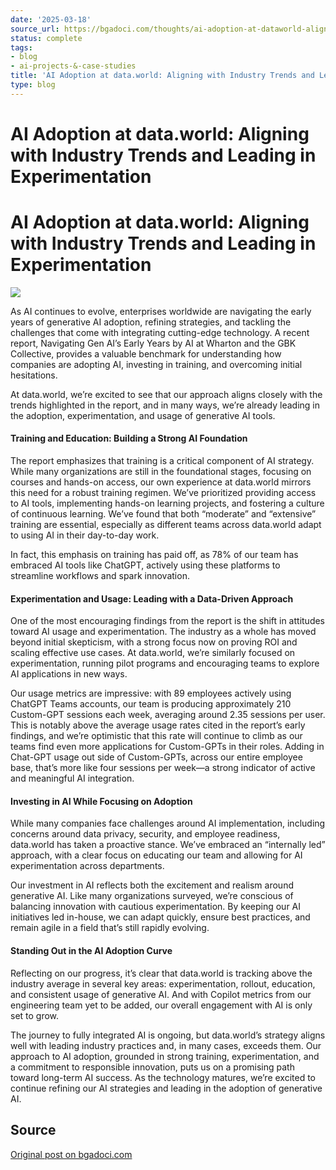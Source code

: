 ```yaml
---
date: '2025-03-18'
source_url: https://bgadoci.com/thoughts/ai-adoption-at-dataworld-aligning-with-industry-trends-and-leading-in-experimentation
status: complete
tags:
- blog
- ai-projects-&-case-studies
title: 'AI Adoption at data.world: Aligning with Industry Trends and Leading in Experimentation'
type: blog
---
```


# AI Adoption at data.world: Aligning with Industry Trends and Leading in Experimentation

# AI Adoption at data.world: Aligning with Industry Trends and Leading in Experimentation

![](images/7b724bc5-06d0-4bc6-983b-04224732c812.jpeg)

As AI continues to evolve, enterprises worldwide are navigating the early years of generative AI adoption, refining strategies, and tackling the challenges that come with integrating cutting-edge technology. A recent report, Navigating Gen AI’s Early Years by AI at Wharton and the GBK Collective, provides a valuable benchmark for understanding how companies are adopting AI, investing in training, and overcoming initial hesitations.

At data.world, we’re excited to see that our approach aligns closely with the trends highlighted in the report, and in many ways, we’re already leading in the adoption, experimentation, and usage of generative AI tools.

#### Training and Education: Building a Strong AI Foundation

The report emphasizes that training is a critical component of AI strategy. While many organizations are still in the foundational stages, focusing on courses and hands-on access, our own experience at data.world mirrors this need for a robust training regimen. We’ve prioritized providing access to AI tools, implementing hands-on learning projects, and fostering a culture of continuous learning. We’ve found that both “moderate” and “extensive” training are essential, especially as different teams across data.world adapt to using AI in their day-to-day work.

In fact, this emphasis on training has paid off, as 78% of our team has embraced AI tools like ChatGPT, actively using these platforms to streamline workflows and spark innovation.

#### Experimentation and Usage: Leading with a Data-Driven Approach

One of the most encouraging findings from the report is the shift in attitudes toward AI usage and experimentation. The industry as a whole has moved beyond initial skepticism, with a strong focus now on proving ROI and scaling effective use cases. At data.world, we’re similarly focused on experimentation, running pilot programs and encouraging teams to explore AI applications in new ways.

Our usage metrics are impressive: with 89 employees actively using ChatGPT Teams accounts, our team is producing approximately 210 Custom-GPT sessions each week, averaging around 2.35 sessions per user. This is notably above the average usage rates cited in the report’s early findings, and we’re optimistic that this rate will continue to climb as our teams find even more applications for Custom-GPTs in their roles. Adding in Chat-GPT usage out side of Custom-GPTs, across our entire employee base, that’s more like four sessions per week—a strong indicator of active and meaningful AI integration.

#### Investing in AI While Focusing on Adoption

While many companies face challenges around AI implementation, including concerns around data privacy, security, and employee readiness, data.world has taken a proactive stance. We’ve embraced an “internally led” approach, with a clear focus on educating our team and allowing for AI experimentation across departments.

Our investment in AI reflects both the excitement and realism around generative AI. Like many organizations surveyed, we’re conscious of balancing innovation with cautious experimentation. By keeping our AI initiatives led in-house, we can adapt quickly, ensure best practices, and remain agile in a field that’s still rapidly evolving.

#### Standing Out in the AI Adoption Curve

Reflecting on our progress, it’s clear that data.world is tracking above the industry average in several key areas: experimentation, rollout, education, and consistent usage of generative AI. And with Copilot metrics from our engineering team yet to be added, our overall engagement with AI is only set to grow.

The journey to fully integrated AI is ongoing, but data.world’s strategy aligns well with leading industry practices and, in many cases, exceeds them. Our approach to AI adoption, grounded in strong training, experimentation, and a commitment to responsible innovation, puts us on a promising path toward long-term AI success. As the technology matures, we’re excited to continue refining our AI strategies and leading in the adoption of generative AI.

## Source
[Original post on bgadoci.com](https://bgadoci.com/thoughts/ai-adoption-at-dataworld-aligning-with-industry-trends-and-leading-in-experimentation)